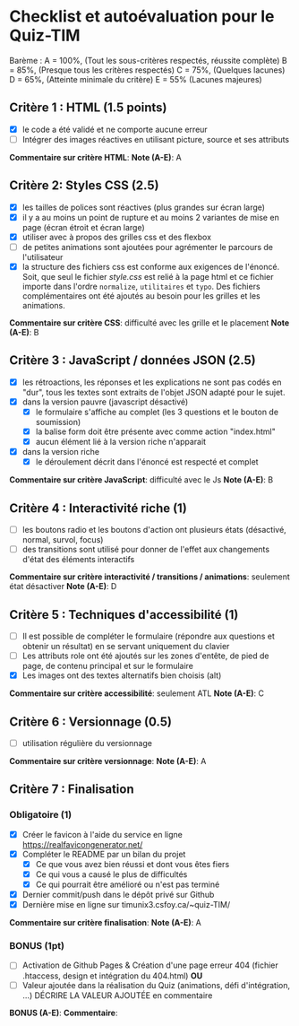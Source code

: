 # Checklist et autoévaluation pour le Quiz-TIM

Barème : 
A = 100%, (Tout les sous-critères respectés, réussite complète)
B = 85%, (Presque tous les critères respectés)
C = 75%, (Quelques lacunes)
D = 65%, (Atteinte minimale du critère)
E = 55% (Lacunes majeures)

## Critère 1 : HTML (1.5 points)
- [x] le code a été validé et ne comporte aucune erreur
- [ ] Intégrer des images réactives en utilisant picture, source et ses attributs

__Commentaire sur critère HTML__: 
__Note (A-E)__: A

## Critère 2: Styles CSS (2.5)
- [x] les tailles de polices sont réactives (plus grandes sur écran large)
- [x] il y a au moins un point de rupture et au moins 2 variantes de mise en page (écran étroit et écran large)
- [x] utiliser avec à propos des grilles css et des flexbox
- [ ] de petites animations sont ajoutées pour agrémenter le parcours de l'utilisateur
- [x] la structure des fichiers css est conforme aux exigences de l'énoncé. Soit, que seul le fichier *style.css* est relié à la page html et ce fichier importe dans l'ordre `normalize`, `utilitaires` et `typo`. Des fichiers complémentaires ont été ajoutés au besoin pour les grilles et les animations.

__Commentaire sur critère CSS__: difficulté avec les grille et le placement
__Note (A-E)__: B

## Critère 3 :  JavaScript / données JSON (2.5)
- [x] les rétroactions, les réponses et les explications ne sont pas codés en "dur", tous les textes sont extraits de l'objet JSON adapté pour le sujet.
- [x] dans la version  pauvre (javascript désactivé)
    - [x] le formulaire s'affiche au complet (les 3 questions et le bouton de soumission)
    - [x] la balise form doit être présente avec comme action "index.html"
    - [x] aucun élément lié à la version riche n'apparait
- [x] dans la version riche
    - [x] le déroulement décrit dans l'énoncé est respecté et complet

__Commentaire sur critère JavaScript__: difficulté avec le Js 
__Note (A-E)__: B

## Critère 4 :  Interactivité riche (1)
- [ ] les boutons radio et les boutons d'action ont plusieurs états (désactivé, normal, survol, focus)
- [ ] des transitions sont utilisé pour donner de l'effet aux changements d'état des éléments interactifs
 
__Commentaire sur critère interactivité / transitions / animations__: seulement état désactiver 
__Note (A-E)__: D

## Critère 5 :  Techniques d'accessibilité (1)
- [ ] Il est possible de compléter le formulaire (répondre aux questions et obtenir un résultat) en se servant uniquement du clavier
- [ ] Les attributs role ont été ajoutés sur les zones d'entête, de pied de page, de contenu principal et sur le formulaire
- [x] Les images ont des textes alternatifs bien choisis (alt)
 
__Commentaire sur critère accessibilité__: seulement ATL
__Note (A-E)__: C

## Critère 6 :  Versionnage (0.5)
- [ ] utilisation régulière du versionnage
 
__Commentaire sur critère versionnage__: 
__Note (A-E)__: A

## Critère 7 :  Finalisation 
### Obligatoire (1)
- [x] Créer le favicon à l'aide du service en ligne https://realfavicongenerator.net/
- [x] Compléter le README par un bilan du projet
    - [x] Ce que vous avez bien réussi et dont vous êtes fiers
    - [x] Ce qui vous a causé le plus de difficultés
    - [x] Ce qui pourrait être amélioré ou n'est pas terminé
- [x] Dernier commit/push dans le dépôt privé sur Github
- [x] Dernière mise en ligne sur timunix3.csfoy.ca/~quiz-TIM/ 
 
__Commentaire sur critère finalisation__: 
__Note (A-E)__: A

### BONUS (1pt)
- [ ] Activation de Github Pages & Création d'une page erreur 404 (fichier .htaccess, design et intégration du 404.html)
__OU__
- [ ] Valeur ajoutée dans la réalisation du Quiz (animations, défi d'intégration, ...)
DÉCRIRE LA VALEUR AJOUTÉE en commentaire

__BONUS (A-E)__: 
__Commentaire__:


